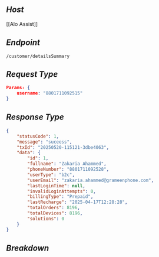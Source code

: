 ## *Host*

[[Alo Assist]]

## *Endpoint*

`/customer/detailsSummary`

## *Request Type*

```Json
Params: {
	username: "8801711092515"
}
```

## *Response Type*

```Json
{
    "statusCode": 1,
    "message": "suceess",
    "txId": "20250520-115121-3dbe4063",
    "data": {
		"id": 1,
		"fullname": "Zakaria Ahammed",
		"phoneNumber": "8801711092528",
		"userType": "b2c",
		"userEmail": "zakaria.ahammed@grameenphone.com",
		"lastLoginTime": null,
		"invalidLoginAttempts": 0,
		"billingType": "Prepaid",
		"lastRecharge": "2025-04-17T12:28:28",
		"totalOrders": 8196,
		"totalDevices": 8196,
		"solutions": 0
	}
}
```

## *Breakdown*



